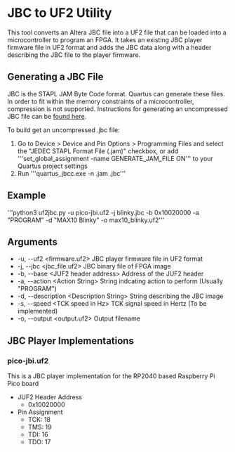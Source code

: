 # JBC to UF2 Utility

This tool converts an Altera JBC file into a UF2 file that can be loaded into a microcontroller to program an FPGA.  It takes an existing JBC player firmware file in UF2 format and adds the JBC data along with a header describing the JBC file to the player firmware.

## Generating a JBC File

JBC is the STAPL JAM Byte Code format.  Quartus can generate these files.  In order to fit within the memory constraints of a microcontroller, compression is not supported.  Instructions for generating an uncompressed JBC file can be [found here](https://www.intel.com/content/www/us/en/support/programmable/articles/000079036.html).  

To build get an uncompressed .jbc file:

 1.  Go to Device \> Device and Pin Options \> Programming Files and select the "JEDEC STAPL Format File (.jam)" checkbox, or add '''set_global_assignment -name GENERATE_JAM_FILE ON''' to your Quartus project settings
 2.  Run '''quartus_jbcc.exe -n <filename>.jam <filename>.jbc'''

## Example

'''python3 uf2jbc.py -u pico-jbi.uf2 -j blinky.jbc -b 0x10020000 -a "PROGRAM" -d "MAX10 Blinky" -o max10_blinky.uf2'''

## Arguments

 * -u, --uf2 \<firmware.uf2\>    JBC player firmware file in UF2 format
 * -j, --jbc \<jbc_file.uf2\>    JBC binary file of FPGA image
 * -b, --base \<JUF2 header address\>    Address of the JUF2 header
 * -a, --action \<Action String\>    String indcating action to perform \(Usually "PROGRAM")
 * -d, --description \<Description String\>    String describing the JBC image
 * -s, --speed \<TCK speed in Hz\>    TCK signal speed in Hertz \(To be implemented\)
 * -o, --output \<output.uf2\>    Output filename

## JBC Player Implementations

### pico-jbi.uf2

This is a JBC player implementation for the RP2040 based Raspberry Pi Pico board

 * JUF2 Header Address
   * 0x10020000
 * Pin Assignment
   * TCK:  18
   * TMS:  19
   * TDI:  16
   * TDO:  17

